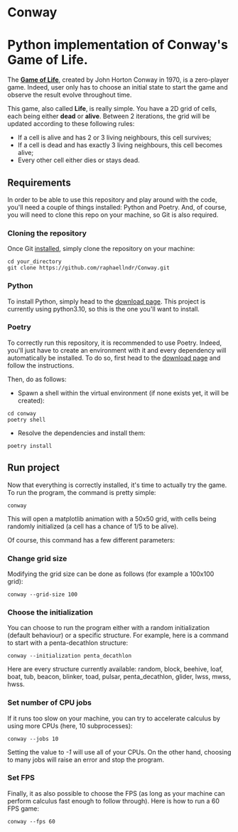 # Conway
Python implementation of Conway's Game of Life.
=======

The **[Game of Life](https://en.wikipedia.org/wiki/Conway%27s_Game_of_Life)**, created by John Horton Conway in 1970, 
is a zero-player game. Indeed, user only has to choose an initial state to start the game
and observe the result evolve throughout time.

This game, also called **Life**, is really simple. You have a 2D grid of cells, each being either **dead**
or **alive**. Between 2 iterations, the grid will be updated according to these following rules:

- If a cell is alive and has 2 or 3 living neighbours, this cell survives;
- If a cell is dead and has exactly 3 living neighbours, this cell becomes alive;
- Every other cell either dies or stays dead.


## Requirements

In order to be able to use this repository and play around with the code, you'll need a couple of things installed: 
Python and Poetry. And, of course, you will need to clone this repo on your machine, so Git is also required.

### Cloning the repository

Once Git [installed](https://git-scm.com/downloads), simply clone the repository on your machine:

````shell
cd your_directory
git clone https://github.com/raphaellndr/Conway.git
````

### Python

To install Python, simply head to the [download page](https://www.python.org/downloads/). This project is currently using 
python3.10, so this is the one you'll want to install.

### Poetry

To correctly run this repository, it is recommended to use Poetry. Indeed, you'll just have to create an environment with
it and every dependency will automatically be installed. To do so, first head to the [download page](https://python-poetry.org/docs/#installation)
and follow the instructions.

Then, do as follows:

- Spawn a shell within the virtual environment (if none exists yet, it will be created):

````shell
cd conway
poetry shell
````

-  Resolve the dependencies and install them:

```shell
poetry install
```

## Run project

Now that everything is correctly installed, it's time to actually try the game. To run the program,
the command is pretty simple:

````shell
conway
````

This will open a matplotlib animation with a 50x50 grid, with cells being randomly initialized (a cell
has a chance of 1/5 to be alive).

Of course, this command has a few different parameters:

### Change grid size

Modifying the grid size can be done as follows (for example a 100x100 grid):

````shell
conway --grid-size 100
````

### Choose the initialization

You can choose to run the program either with a random initialization (default behaviour) or a specific structure. For
example, here is a command to start with a penta-decathlon structure:

````shell
conway --initialization penta_decathlon
````

Here are every structure currently available: random, block, beehive, loaf, boat, tub, beacon, blinker, toad, pulsar, 
penta_decathlon, glider, lwss, mwss, hwss.

### Set number of CPU jobs

If it runs too slow on your machine, you can try to accelerate calculus by using more CPUs (here, 10 subprocesses):

````shell
conway --jobs 10
````

Setting the value to *-1* will use all of your CPUs. On the other hand, choosing to many jobs  will raise an error and 
stop the program.

### Set FPS

Finally, it as also possible to choose the FPS (as long as your machine can perform calculus fast enough to 
follow through). Here is how to run a 60 FPS game:

````shell
conway --fps 60
````
